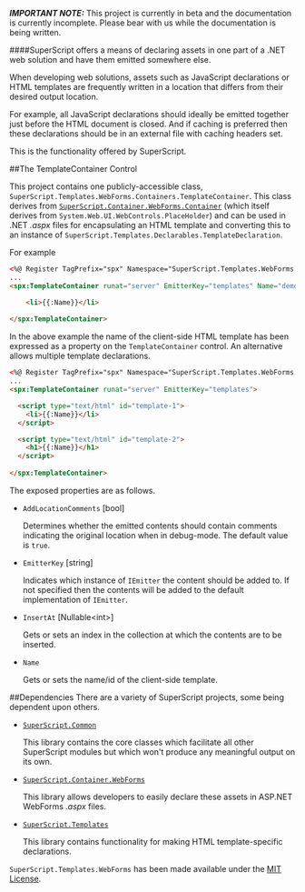 _**IMPORTANT NOTE:**_ This project is currently in beta and the documentation is currently incomplete. Please bear with us while the documentation is being written.

####SuperScript offers a means of declaring assets in one part of a .NET web solution and have them emitted somewhere else.


When developing web solutions, assets such as JavaScript declarations or HTML templates are frequently written in a location that differs from their desired output location.

For example, all JavaScript declarations should ideally be emitted together just before the HTML document is closed. And if caching is preferred then these declarations should be in an external file with caching headers set.

This is the functionality offered by SuperScript.



##The TemplateContainer Control

This project contains one publicly-accessible class, `SuperScript.Templates.WebForms.Containers.TemplateContainer`.
This class derives from [`SuperScript.Container.WebForms.Container`](https://github.com/Supertext/SuperScript.Container.WebForms/blob/master/Container.cs)
(which itself derives from `System.Web.UI.WebControls.PlaceHolder`) and can be used in .NET _.aspx_ files for encapsulating 
an HTML template and converting this to an instance of `SuperScript.Templates.Declarables.TemplateDeclaration`.

For example

```HTML
<%@ Register TagPrefix="spx" Namespace="SuperScript.Templates.WebForms.Containers" Assembly="SuperScript.Templates.WebForms" %>
...
<spx:TemplateContainer runat="server" EmitterKey="templates" Name="demo-template">

	<li>{{:Name}}</li>
	
</spx:TemplateContainer>
```

In the above example the name of the client-side HTML template has been expressed as a property on the `TemplateContainer`
control. An alternative allows multiple template declarations.

```HTML
<%@ Register TagPrefix="spx" Namespace="SuperScript.Templates.WebForms.Containers" Assembly="SuperScript.Templates.WebForms" %>
...
<spx:TemplateContainer runat="server" EmitterKey="templates">

  <script type="text/html" id="template-1">
    <li>{{:Name}}</li>
  </script>

  <script type="text/html" id="template-2">
    <h1>{{:Name}}</h1>
  </script>
	
</spx:TemplateContainer>
```




The exposed properties are as follows.
* `AddLocationComments` [bool]

  Determines whether the emitted contents should contain comments indicating the original location when in debug-mode. The default value is `true`.

* `EmitterKey` [string]

  Indicates which instance of `IEmitter` the content should be added to. If not specified then the contents will be added to the default implementation of `IEmitter`.

* `InsertAt` [Nullable&lt;int&gt;]

  Gets or sets an index in the collection at which the contents are to be inserted.

* `Name`

  Gets or sets the name/id of the client-side template.


##Dependencies
There are a variety of SuperScript projects, some being dependent upon others.

* [`SuperScript.Common`](https://github.com/Supertext/SuperScript.Common)

  This library contains the core classes which facilitate all other SuperScript modules but which won't produce any meaningful output on its own.

* [`SuperScript.Container.WebForms`](https://github.com/Supertext/SuperScript.Container.Mvc)

  This library allows developers to easily declare these assets in ASP.NET WebForms _.aspx_ files. 

* [`SuperScript.Templates`](https://github.com/Supertext/SuperScript.Templates)

  This library contains functionality for making HTML template-specific declarations.
  

`SuperScript.Templates.WebForms` has been made available under the [MIT License](https://github.com/Supertext/SuperScript.Templates.WebForms/blob/master/LICENSE).
